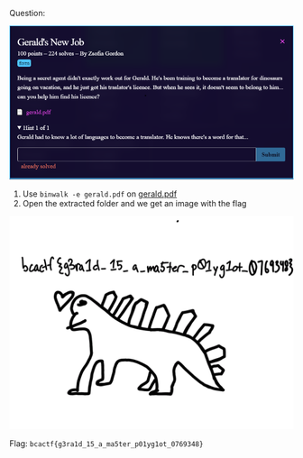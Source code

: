 Question:

![](https://github.com/MyNameIsZxM/CTF-Writeups/blob/main/2021/BCATCF%202.0/forensic/Gerald's%20New%20Job/Question.png)

1. Use `binwalk -e gerald.pdf` on [gerald.pdf](https://github.com/MyNameIsZxM/CTF-Writeups/blob/main/2021/BCATCF%202.0/forensic/Gerald's%20New%20Job/gerald.pdf)
2. Open the extracted folder and we get an image with the flag

![](https://github.com/MyNameIsZxM/CTF-Writeups/blob/main/2021/BCATCF%202.0/forensic/Gerald's%20New%20Job/GeraldFlag.png)

Flag: `bcactf{g3ra1d_15_a_ma5ter_p01yg1ot_0769348}`
